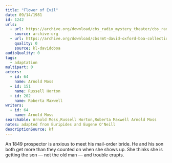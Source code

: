 ```yaml
---
title: "Flower of Evil"
date: 09/14/1981
id: 1242
urls: 
  - url: https://archive.org/download/cbs_radio_mystery_theater/cbs_radio_mystery_theater-1201-1250.zip/cbs_radio_mystery_theater-1201-1250%2Fcbsrmt_1242_flower_of_evil.mp3
    source: archive-org
  - url: https://archive.org/download/cbsrmt-david-oxford-boa-collection/CBSRMT-810914-1242-repeated-811202-Flower-of-Evil-(128-44)_no-id-{BoA}.mp3
    quality: 0
    source: kl-davidoboa
audioQuality: 0
tags: 
  - adaptation
multipart: 0
actors:  
  - id: 64
    name: Arnold Moss  
  - id: 151
    name: Russell Horton  
  - id: 202
    name: Roberta Maxwell
writers:  
  - id: 64
    name: Arnold Moss
searchable: Arnold Moss,Russell Horton,Roberta Maxwell Arnold Moss
notes: adapted from Euripides and Eugene O'Neill
descriptionSource: kf
---
```

An 1849 prospector is anxious to meet his mail-order bride. He and his son both get more than they counted on when she shows up. She thinks she is getting the son — not the old man — and trouble erupts.